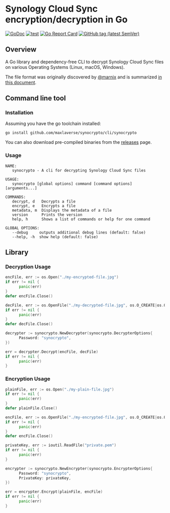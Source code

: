 # Synology Cloud Sync encryption/decryption in Go

[![GoDoc](https://godoc.org/github.com/maxlaverse/synocrypto?status.svg)](https://godoc.org/github.com/maxlaverse/synocrypto)
[![test](https://github.com/maxlaverse/synocrypto/actions/workflows/workflow.yaml/badge.svg)](https://github.com/maxlaverse/synocrypto/actions/workflows/workflow.yaml)
[![Go Report Card](https://goreportcard.com/badge/github.com/maxlaverse/synocrypto)](https://goreportcard.com/report/github.com/maxlaverse/synocrypto)
[![GitHub tag (latest SemVer)](https://img.shields.io/github/tag/maxlaverse/synocrypto.svg?style=social)](https://github.com/maxlaverse/synocrypto/tags)

## Overview

A Go library and dependency-free CLI to decrypt Synology Cloud Sync files on various Operating Systems (Linux, macOS, Windows).

The file format was originally discovered by [@marnix](https://github.com/marnix)
and is summarized [in this document](ENCRYPTION.md).

## Command line tool

### Installation

Assuming you have the go toolchain installed:
```
go install github.com/maxlaverse/synocrypto/cli/synocrypto
```

You can also download pre-compiled binaries from the [releases] page.

### Usage
```
NAME:
   synocrypto - A cli for decrypting Synology Cloud Sync files

USAGE:
   synocrypto [global options] command [command options] [arguments...]

COMMANDS:
   decrypt, d   Decrypts a file
   encrypt, e   Encrypts a file
   metadata, m  Displays the metadata of a file
   version      Prints the version
   help, h      Shows a list of commands or help for one command

GLOBAL OPTIONS:
   --debug     outputs additional debug lines (default: false)
   --help, -h  show help (default: false)
```

## Library

### Decryption Usage

```go
encFile, err := os.Open("./my-encrypted-file.jpg")
if err != nil {
      panic(err)
}
defer encFile.Close()

decFile, err := os.OpenFile("./my-decrypted-file.jpg", os.O_CREATE|os.O_WRONLY, 0644)
if err != nil {
      panic(err)
}
defer decFile.Close()

decrypter := synocrypto.NewDecrypter(synocrypto.DecrypterOptions{
      Password: "synocrypto",
})

err = decrypter.Decrypt(encFile, decFile)
if err != nil {
      panic(err)
}
```

### Encryption Usage

```go
plainFile, err := os.Open("./my-plain-file.jpg")
if err != nil {
      panic(err)
}
defer plainFile.Close()

encFile, err := os.OpenFile("./my-encrypted-file.jpg", os.O_CREATE|os.O_WRONLY, 0644)
if err != nil {
      panic(err)
}
defer encFile.Close()

privateKey, err := ioutil.ReadFile("private.pem")
if err != nil {
      panic(err)
}

encrypter := synocrypto.NewEncrypter(synocrypto.EncrypterOptions{
      Password: "synocrypto",
      PrivateKey: privateKey,
})

err = encrypter.Encrypt(plainFile, encFile)
if err != nil {
      panic(err)
}
```


[releases]: https://github.com/maxlaverse/synocrypto/releases